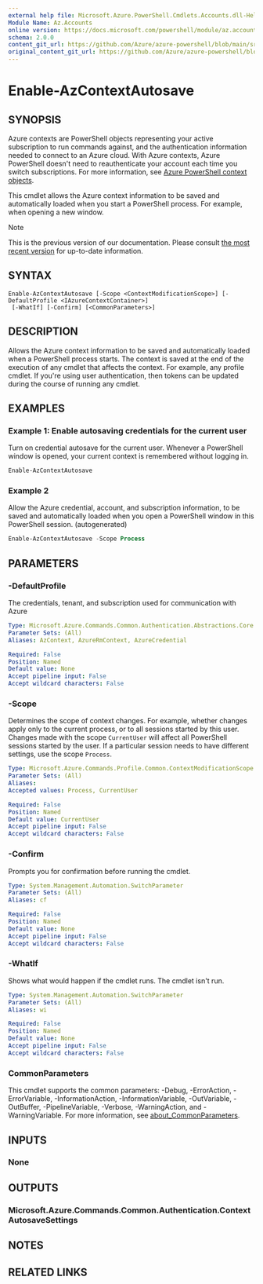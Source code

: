 ```yaml
---
external help file: Microsoft.Azure.PowerShell.Cmdlets.Accounts.dll-Help.xml
Module Name: Az.Accounts
online version: https://docs.microsoft.com/powershell/module/az.accounts/enable-azcontextautosave
schema: 2.0.0
content_git_url: https://github.com/Azure/azure-powershell/blob/main/src/Accounts/Accounts/help/Enable-AzContextAutosave.md
original_content_git_url: https://github.com/Azure/azure-powershell/blob/main/src/Accounts/Accounts/help/Enable-AzContextAutosave.md
---
```


# Enable-AzContextAutosave

## SYNOPSIS
Azure contexts are PowerShell objects representing your active subscription to run commands against,
and the authentication information needed to connect to an Azure cloud. With Azure contexts, Azure
PowerShell doesn't need to reauthenticate your account each time you switch subscriptions. For more
information, see [Azure PowerShell context objects](https://docs.microsoft.com/powershell/azure/context-persistence).

This cmdlet allows the Azure context information to be saved and automatically loaded when you start
a PowerShell process. For example, when opening a new window.

> [!NOTE]
>This is the previous version of our documentation. Please consult [the most recent version](/powershell/module/az.accounts/enable-azcontextautosave) for up-to-date information.

## SYNTAX

```
Enable-AzContextAutosave [-Scope <ContextModificationScope>] [-DefaultProfile <IAzureContextContainer>]
 [-WhatIf] [-Confirm] [<CommonParameters>]
```

## DESCRIPTION

Allows the Azure context information to be saved and automatically loaded when a PowerShell process
starts. The context is saved at the end of the execution of any cmdlet that affects the context. For
example, any profile cmdlet. If you're using user authentication, then tokens can be updated during
the course of running any cmdlet.

## EXAMPLES

### Example 1: Enable autosaving credentials for the current user

Turn on credential autosave for the current user. Whenever a PowerShell window is opened, your
current context is remembered without logging in.

```powershell
Enable-AzContextAutosave
```

### Example 2

Allow the Azure credential, account, and subscription information, to be saved and automatically
loaded when you open a PowerShell window in this PowerShell session. (autogenerated)

```powershell <!-- Aladdin Generated Example -->
Enable-AzContextAutosave -Scope Process
```

## PARAMETERS

### -DefaultProfile

The credentials, tenant, and subscription used for communication with Azure

```yaml
Type: Microsoft.Azure.Commands.Common.Authentication.Abstractions.Core.IAzureContextContainer
Parameter Sets: (All)
Aliases: AzContext, AzureRmContext, AzureCredential

Required: False
Position: Named
Default value: None
Accept pipeline input: False
Accept wildcard characters: False
```

### -Scope

Determines the scope of context changes. For example, whether changes apply only to the current
process, or to all sessions started by this user. Changes made with the scope `CurrentUser` will
affect all PowerShell sessions started by the user. If a particular session needs to have different
settings, use the scope `Process`.

```yaml
Type: Microsoft.Azure.Commands.Profile.Common.ContextModificationScope
Parameter Sets: (All)
Aliases:
Accepted values: Process, CurrentUser

Required: False
Position: Named
Default value: CurrentUser
Accept pipeline input: False
Accept wildcard characters: False
```

### -Confirm

Prompts you for confirmation before running the cmdlet.

```yaml
Type: System.Management.Automation.SwitchParameter
Parameter Sets: (All)
Aliases: cf

Required: False
Position: Named
Default value: None
Accept pipeline input: False
Accept wildcard characters: False
```

### -WhatIf

Shows what would happen if the cmdlet runs.
The cmdlet isn't run.

```yaml
Type: System.Management.Automation.SwitchParameter
Parameter Sets: (All)
Aliases: wi

Required: False
Position: Named
Default value: None
Accept pipeline input: False
Accept wildcard characters: False
```

### CommonParameters
This cmdlet supports the common parameters: -Debug, -ErrorAction, -ErrorVariable, -InformationAction, -InformationVariable, -OutVariable, -OutBuffer, -PipelineVariable, -Verbose, -WarningAction, and -WarningVariable. For more information, see [about_CommonParameters](http://go.microsoft.com/fwlink/?LinkID=113216).

## INPUTS

### None

## OUTPUTS

### Microsoft.Azure.Commands.Common.Authentication.ContextAutosaveSettings

## NOTES

## RELATED LINKS
